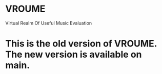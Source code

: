 # VROUME

Virtual Realm Of Useful Music Evaluation

# This is the old version of VROUME. The new version is available on main.
